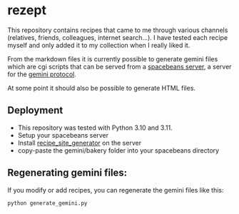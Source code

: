 # rezept

This repository contains recipes that came to me through various channels (relatives, friends, colleagues, internet search…).
I have tested each recipe myself and only added it to my collection when I really liked it.

From the markdown files it is currently possible to generate gemini files which are cgi scripts that can be served from a [spacebeans server](https://www.usebox.net/jjm/spacebeans/), a server for the [gemini protocol]((https://geminiprotocol.net/)).

At some point it should also be possible to generate HTML files.

## Deployment

- This repository was tested with Python 3.10 and 3.11.
- Setup your spacebeans server
- Install [recipe_site_generator](https://github.com/my-tien/recipe-site-generator) on the server
- copy-paste the gemini/bakery folder into your spacebeans directory

## Regenerating gemini files:
If you modify or add recipes, you can regenerate the gemini files like this:

`python generate_gemini.py`
